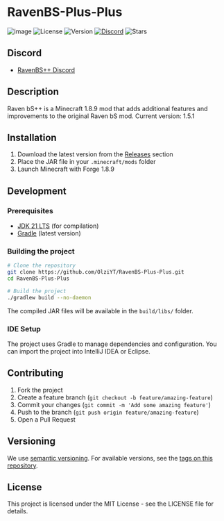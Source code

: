 # RavenBS-Plus-Plus

![image](https://github.com/user-attachments/assets/d2568078-6e45-46d7-8480-9f5d5eb6bc23)
![License](https://img.shields.io/badge/license-MIT-blue)
![Version](https://img.shields.io/github/v/release/OlziYT/RavenBS-Plus-Plus)
[![Discord](https://img.shields.io/discord/1049294424141725776?color=7289da&label=discord&logo=discord&logoColor=white)](https://discord.gg/WBFFSd9trg)
![Stars](https://img.shields.io/github/stars/OlziYT/RavenBS-Plus-Plus?style=flat&logo=github)

## Discord
- [RavenBS++ Discord](https://discord.gg/WBFFSd9trg)

## Description
Raven bS++ is a Minecraft 1.8.9 mod that adds additional features and improvements to the original Raven bS mod. Current version: 1.5.1

## Installation
1. Download the latest version from the [Releases](https://github.com/OlziYT/RavenBS-Plus-Plus/releases) section
2. Place the JAR file in your `.minecraft/mods` folder
3. Launch Minecraft with Forge 1.8.9

## Development

### Prerequisites
- [JDK 21 LTS](https://adoptium.net/temurin/releases/?version=21) (for compilation)
- [Gradle](https://gradle.org/install/) (latest version)

### Building the project
```bash
# Clone the repository
git clone https://github.com/OlziYT/RavenBS-Plus-Plus.git   
cd RavenBS-Plus-Plus

# Build the project
./gradlew build --no-daemon
```

The compiled JAR files will be available in the `build/libs/` folder.

### IDE Setup
The project uses Gradle to manage dependencies and configuration. You can import the project into IntelliJ IDEA or Eclipse.

## Contributing
1. Fork the project
2. Create a feature branch (`git checkout -b feature/amazing-feature`)
3. Commit your changes (`git commit -m 'Add some amazing feature'`)
4. Push to the branch (`git push origin feature/amazing-feature`)
5. Open a Pull Request

## Versioning
We use [semantic versioning](https://semver.org/). For available versions, see the [tags on this repository](https://github.com/OlziYT/RavenBS-Plus-Plustags).

## License
This project is licensed under the MIT License - see the LICENSE file for details.
